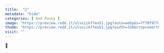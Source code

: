 ```yaml
---
title:  "🍑"
metadate: "hide"
categories: [ God Pussy ]
image: "https://preview.redd.it/ulvxiikffeo51.jpg?auto=webp&s=7f70f977a2b69c65c270fd7a5fcc93c05a390106"
thumb: "https://preview.redd.it/ulvxiikffeo51.jpg?width=320&crop=smart&auto=webp&s=6b8360c81f66b54209d0dc1dbdbf55d302e8631b"
visit: ""
---
```

🍑
